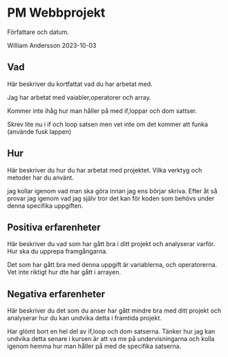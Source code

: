 # PM Webbprojekt

Författare och datum.

William Andersson 2023-10-03

## Vad

Här beskriver du kortfattat vad du har arbetat med.

Jag har arbetat med vaiabler,operatorer och array.

Kommer inte ihåg hur man håller på med if,loppar och dom sattser.

Skrev lite nu i if och loop satsen men vet inte om det kommer att funka 
(använde fusk lappen)

## Hur

Här beskriver du hur du har arbetat med projektet. Vilka verktyg och metoder har du använt.

jag kollar igenom vad man ska göra innan jag ens börjar skriva. Efter åt så provar jag igenom vad jag själv tror det kan för koden som behövs under denna specifika uppgiften.

## Positiva erfarenheter

Här beskriver du vad som har gått bra i ditt projekt och analyserar varför. Hur ska du upprepa framgångarna.

Det som har gått bra med denna uppgift är variablerna, och operatorerna. Vet inte riktigt hur dte har gått i arrayen.



## Negativa erfarenheter

Här beskriver du det som du anser har gått mindre bra med ditt projekt och analyserar hur du kan undvika detta i framtida projekt.

Har glömt bort en hel del av if,loop och dom satserna. Tänker hur jag kan undvika detta senare i kursen är att va me på undervisningarna och kolla igenom hemma hur man håller på med de specifika satserna.